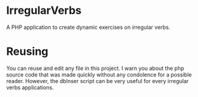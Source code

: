 # IrregularVerbs
A PHP application to create dynamic exercises on irregular verbs.

# Reusing

You can reuse and edit any file in this project. I warn you about the php source code that was made quickly without any condolence for a possible reader. However, the dbInser script can be very useful for every irregular verbs applications.